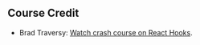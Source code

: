 ## Course Credit

- Brad Traversy: [Watch crash course on React Hooks](https://www.youtube.com/watch?v=mxK8b99iJTg).
